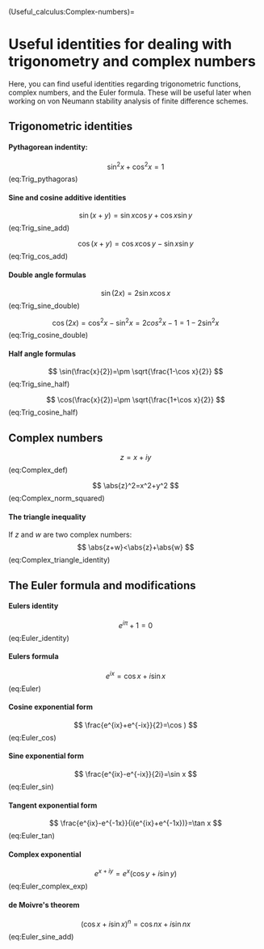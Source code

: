 (Useful_calculus:Complex-numbers)=
# Useful identities for dealing with trigonometry and complex numbers

Here, you can find useful identities regarding trigonometric functions, complex numbers, and the Euler formula. These will be useful later when working on von Neumann stability analysis of finite difference schemes. 

## Trigonometric identities

#### Pythagorean indentity:

$$
\sin^2 x+\cos^2 x=1
$$ (eq:Trig_pythagoras)

#### Sine and cosine additive identities
$$
\sin(x+y)=\sin x\cos y+\cos x\sin y
$$ (eq:Trig_sine_add)

$$
\cos(x+y)=\cos x\cos y-\sin x\sin y
$$ (eq:Trig_cos_add)

#### Double angle formulas
$$
\sin(2x)=2\sin x\cos x
$$ (eq:Trig_sine_double)

$$
\cos(2x)=\cos^2 x-\sin^2 x=2cos^2 x-1=1-2\sin^2x
$$ (eq:Trig_cosine_double)

#### Half angle formulas
$$
\sin(\frac{x}{2})=\pm \sqrt{\frac{1-\cos x}{2}}
$$ (eq:Trig_sine_half)

$$
\cos(\frac{x}{2})=\pm \sqrt{\frac{1+\cos x}{2}}
$$ (eq:Trig_cosine_half)

## Complex numbers
$$
z=x+iy
$$ (eq:Complex_def)

$$
\abs{z}^2=x^2+y^2
$$ (eq:Complex_norm_squared)

#### The triangle inequality
If $z$ and $w$ are two complex numbers:
$$
\abs{z+w}<\abs{z}+\abs{w}
$$ (eq:Complex_triangle_identity)


## The Euler formula and modifications

#### Eulers identity
$$
e^{i\pi}+1=0
$$ (eq:Euler_identity)

#### Eulers formula
$$
e^{ix}=\cos x+i\sin x
$$ (eq:Euler)

#### Cosine exponential form
$$
\frac{e^{ix}+e^{-ix}}{2}=\cos )
$$ (eq:Euler_cos)

#### Sine exponential form
$$
\frac{e^{ix}-e^{-ix}}{2i}=\sin x
$$ (eq:Euler_sin)

#### Tangent exponential form
$$
\frac{e^{ix}-e^{-1x}}{i(e^{ix}+e^{-1x})}=\tan x
$$ (eq:Euler_tan)

#### Complex exponential
$$
e^{x+iy}=e^x(\cos y+i\sin y)
$$ (eq:Euler_complex_exp)

#### de Moivre's theorem
$$
(\cos x+i\sin x)^n=\cos nx+i\sin nx
$$ (eq:Euler_sine_add)


